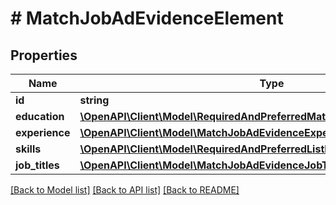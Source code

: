 # # MatchJobAdEvidenceElement

## Properties

Name | Type | Description | Notes
------------ | ------------- | ------------- | -------------
**id** | **string** |  |
**education** | [**\OpenAPI\Client\Model\RequiredAndPreferredMatchJobAdEvidenceEducation**](RequiredAndPreferredMatchJobAdEvidenceEducation.md) |  |
**experience** | [**\OpenAPI\Client\Model\MatchJobAdEvidenceExperience**](MatchJobAdEvidenceExperience.md) |  |
**skills** | [**\OpenAPI\Client\Model\RequiredAndPreferredListMatchJobAdEvidenceSkill**](RequiredAndPreferredListMatchJobAdEvidenceSkill.md) |  |
**job_titles** | [**\OpenAPI\Client\Model\MatchJobAdEvidenceJobTitle[]**](MatchJobAdEvidenceJobTitle.md) |  |

[[Back to Model list]](../../README.md#models) [[Back to API list]](../../README.md#endpoints) [[Back to README]](../../README.md)
